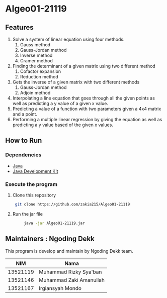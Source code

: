 # Algeo01-21119
## Features
1. Solve a system of linear equation using four methods.
   1. Gauss method
   2. Gauss-Jordan method
   3. Inverse method
   4. Cramer method
2. Finding the determinant of a given matrix using two different method
   1. Cofactor expansion
   2. Reduction method
3. Gets the inverse of a given matrix with two different methods
   1. Gauss-Jordan method
   2. Adjoin method
4. Interpolating a line equation that goes through all the given points as well as predicting a y value of a given x value.
5. Predicting a value of a function with two parameters given a 4x4 matrix and a point.
6. Performing a multiple linear regression by giving the equation as well as predicting a y value based of the given x values.
## How to Run
### Dependencies
- [Java](https://www.java.com/en/download/)
- [Java Development Kit](https://www.oracle.com/java/technologies/javase-jdk11-downloads.html)
### Execute the program
1. Clone this repository
   ```sh
    git clone https://github.com/zakia215/Algeo01-21119
    ```
2. Run the jar file
   ```bash
        java -jar Algeo01-21119.jar
   ```
## Maintainers : Ngoding Dekk
This program is develop and maintain by Ngoding Dekk team.

| NIM      | Nama                    |
|----------|-------------------------|
| 13521119 | Muhammad Rizky Sya'ban  |
| 13521146 | Muhammad Zaki Amanullah |
| 13521167 | Irgiansyah Mondo        |

